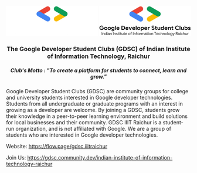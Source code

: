 <div align="center" >
    <img src="/Icon/White_Logo.png#gh-dark-mode-only" alt="Color White Logo" width="250" />
    <img src="/Icon/Black_Logo.png#gh-light-mode-only" alt="Color Black Logo" width="250" />
    <h3>The Google Developer Student Clubs (GDSC) of Indian Institute of Information Technology, Raichur</h3>
    <h5>Club's Motto : "To create a platform for students to connect, learn and grow."</h5>
</div>
<p>Google Developer Student Clubs (GDSC) are community groups for college and university students interested in Google developer technologies. Students from all undergraduate or graduate programs with an interest in growing as a developer are welcome. By joining a GDSC, students grow their knowledge in a peer-to-peer learning environment and build solutions for local businesses and their community. GDSC IIIT Raichur is a student-run organization, and is not affiliated with Google. We are a group of students who are interested in Google developer technologies.</p>

Website: <a href="https://flow.page/gdsc.iiitraichur" target="_blank">https://flow.page/gdsc.iiitraichur</a>

Join Us: <a href="https://gdsc.community.dev/indian-institute-of-information-technology-raichur" target="_blank">https://gdsc.community.dev/indian-institute-of-information-technology-raichur</a>
